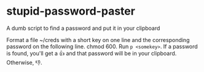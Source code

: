 # stupid-password-paster
A dumb script to find a password and put it in your clipboard

Format a file ~/creds with a short key on one line and the corresponding password on the following line. chmod 600. Run `p <somekey>`. If a password is found, you'll get a 👍 and that password will be in your clipboard. Otherwise, 👎.
